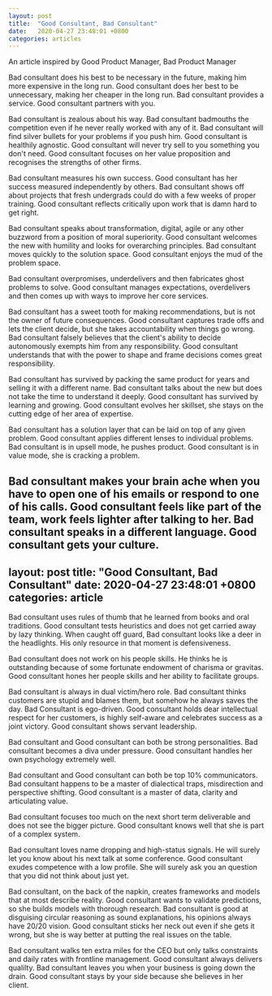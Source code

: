 ```yaml
---
layout: post
title:  "Good Consultant, Bad Consultant"
date:   2020-04-27 23:48:01 +0800
categories: articles
---
```


An article inspired by Good Product Manager, Bad Product Manager

Bad consultant does his best to be necessary in the future, making him more expensive in the long run. Good consultant does her best to be unnecessary, making her cheaper in the long run. Bad consultant provides a service. Good consultant partners with you.

Bad consultant is zealous about his way. Bad consultant badmouths the competition even if he never really worked with any of it. Bad consultant will find silver bullets for your problems if you push him. Good consultant is healthily agnostic. Good consultant will never try sell to you something you don't need. Good consultant focuses on her value proposition and recognises the strengths of other firms.

Bad consultant measures his own success. Good consultant has her success measured independently by others. Bad consultant shows off about projects that fresh undergrads could do with a few weeks of proper training. Good consultant reflects critically upon work that is damn hard to get right.

Bad consultant speaks about transformation, digital, agile or any other buzzword from a position of moral superiority. Good consultant welcomes the new with humility and looks for overarching principles. Bad consultant moves quickly to the solution space. Good consultant enjoys the mud of the problem space.

Bad consultant overpromises, underdelivers and then fabricates ghost problems to solve. Good consultant manages expectations, overdelivers and then comes up with ways to improve her core services.

Bad consultant has a sweet tooth for making recommendations, but is not the owner of future consequences. Good consultant captures trade offs and lets the client decide, but she takes accountability when things go wrong. Bad consultant falsely believes that the client's ability to decide autonomously exempts him from any responsibility. Good consultant understands that with the power to shape and frame decisions comes great responsibility.

Bad consultant has survived by packing the same product for years and selling it with a different name. Bad consultant talks about the new but does not take the time to understand it deeply. Good consultant has survived by learning and growing. Good consultant evolves her skillset, she stays on the cutting edge of her area of expertise.

Bad consultant has a solution layer that can be laid on top of any given problem. Good consultant applies different lenses to individual problems. Bad consultant is in upsell mode, he pushes product. Good consultant is in value mode, she is cracking a problem.

Bad consultant makes your brain ache when you have to open one of his emails or respond to one of his calls. Good consultant feels like part of the team, work feels lighter after talking to her. Bad consultant speaks in a different language. Good consultant gets your culture.
---
layout: post
title:  "Good Consultant, Bad Consultant"
date:   2020-04-27 23:48:01 +0800
categories: article
---

Bad consultant uses rules of thumb that he learned from books and oral traditions. Good consultant tests heuristics and does not get carried away by lazy thinking. When caught off guard, Bad consultant looks like a deer in the headlights. His only resource in that moment is defensiveness.

Bad consultant does not work on his people skills. He thinks he is outstanding because of some fortunate endowment of charisma or gravitas. Good consultant hones her people skills and her ability to facilitate groups.

Bad consultant is always in dual victim/hero role. Bad consultant thinks customers are stupid and blames them, but somehow he always saves the day. Bad Consultant is ego-driven. Good consultant holds dear intellectual respect for her customers, is highly self-aware and celebrates success as a joint victory. Good consultant shows servant leadership.

Bad consultant and Good consultant can both be strong personalities. Bad consultant becomes a diva under pressure. Good consultant handles her own psychology extremely well.

Bad consultant and Good consultant can both be top 10% communicators. Bad consultant happens to be a master of dialectical traps, misdirection and perspective shifting. Good consultant is a master of data, clarity and articulating value.

Bad consultant focuses too much on the next short term deliverable and does not see the bigger picture. Good consultant knows well that she is part of a complex system.

Bad consultant loves name dropping and high-status signals. He will surely let you know about his next talk at some conference. Good consultant exudes competence with a low profile. She will surely ask you an question that you did not think about just yet.

Bad consultant, on the back of the napkin, creates frameworks and models that at most describe reality. Good consultant wants to validate predictions, so she builds models with thorough research. Bad consultant is good at disguising circular reasoning as sound explanations, his opinions always have 20/20 vision. Good consultant sticks her neck out even if she gets it wrong, but she is way better at putting the real issues on the table.

Bad consultant walks ten extra miles for the CEO but only talks constraints and daily rates with frontline management. Good consultant always delivers qualilty. Bad consultant leaves you when your business is going down the drain. Good consultant stays by your side because she believes in her client.
